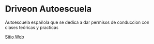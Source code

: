 # Driveon Autoescuela

Autoescuela española que se dedica a dar permisos de conduccion con clases teóricas y practicas

[Sitio Web](www.autoescueladriveon.com)